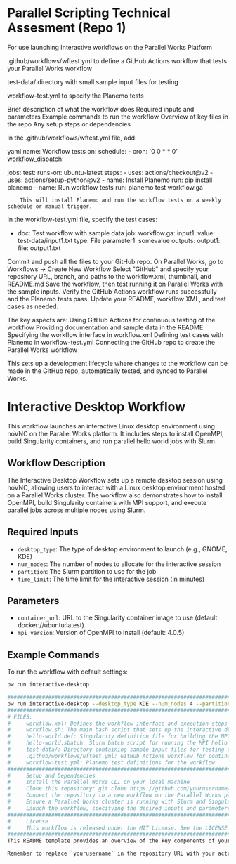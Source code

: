 # Parallel Scripting Technical Assesment (Repo 1)
 For use launching Interactive workflows on the Parallel Works Platform

.github/workflows/wftest.yml to define a GitHub Actions workflow that tests your Parallel Works workflow

test-data/ directory with small sample input files for testing


workflow-test.yml to specify the Planemo tests

Brief description of what the workflow does
Required inputs and parameters
Example commands to run the workflow
Overview of key files in the repo
Any setup steps or dependencies

In the .github/workflows/wftest.yml file, add:

yaml
name: Workflow tests
on: 
  schedule:
    - cron: '0 0 * * 0'
  workflow_dispatch:

jobs:
  test:
    runs-on: ubuntu-latest
    steps:
      - uses: actions/checkout@v2
      - uses: actions/setup-python@v2
      - name: Install Planemo
        run: pip install planemo
      - name: Run workflow tests
        run: planemo test workflow.ga

        This will install Planemo and run the workflow tests on a weekly schedule or manual trigger.
    
In the workflow-test.yml file, specify the test cases:

- doc: Test workflow with sample data
  job:
    workflow.ga:
      input1:
        value: test-data/input1.txt
        type: File
      parameter1: somevalue
  outputs:
    output1:
      file: output1.txt



Commit and push all the files to your GitHub repo.
On Parallel Works, go to Workflows -> Create New Workflow
Select "GitHub" and specify your repository URL, branch, and paths to the workflow.xml, thumbnail, and README.md
Save the workflow, then test running it on Parallel Works with the sample inputs.
Verify the GitHub Actions workflow runs successfully and the Planemo tests pass.
Update your README, workflow XML, and test cases as needed.

The key aspects are:
Using GitHub Actions for continuous testing of the workflow
Providing documentation and sample data in the README
Specifying the workflow interface in workflow.xml
Defining test cases with Planemo in workflow-test.yml
Connecting the GitHub repo to create the Parallel Works workflow

This sets up a development lifecycle where changes to the workflow can be made in the GitHub repo, automatically tested, and synced to Parallel Works.

# Interactive Desktop Workflow

This workflow launches an interactive Linux desktop environment using noVNC on the Parallel Works platform. It includes steps to install OpenMPI, build Singularity containers, and run parallel hello world jobs with Slurm.

## Workflow Description

The Interactive Desktop Workflow sets up a remote desktop session using noVNC, allowing users to interact with a Linux desktop environment hosted on a Parallel Works cluster. The workflow also demonstrates how to install OpenMPI, build Singularity containers with MPI support, and execute parallel jobs across multiple nodes using Slurm.

## Required Inputs

- `desktop_type`: The type of desktop environment to launch (e.g., GNOME, KDE)
- `num_nodes`: The number of nodes to allocate for the interactive session
- `partition`: The Slurm partition to use for the job
- `time_limit`: The time limit for the interactive session (in minutes)

## Parameters

- `container_url`: URL to the Singularity container image to use (default: docker://ubuntu:latest)
- `mpi_version`: Version of OpenMPI to install (default: 4.0.5)

## Example Commands

To run the workflow with default settings:

```bash
pw run interactive-desktop

######################################################################################################################################################
pw run interactive-desktop --desktop_type KDE --num_nodes 4 --partition gpu --time_limit 120
######################################################################################################################################################
# FILES:
#     workflow.xml: Defines the workflow interface and execution steps
#     workflow.sh: The main bash script that sets up the interactive desktop and runs the MPI tasks
#     hello-world.def: Singularity definition file for building the MPI hello world container
#     hello-world.sbatch: Slurm batch script for running the MPI hello world job
#     test-data/: Directory containing sample input files for testing the workflow
#     .github/workflows/wftest.yml: GitHub Actions workflow for continuous testing
#     workflow-test.yml: Planemo test definitions for the workflow
######################################################################################################################################################
#     Setup and Dependencies
#     Install the Parallel Works CLI on your local machine
#     Clone this repository: git clone https://github.com/yourusername/interactive-desktop-workflow.git
#     Connect the repository to a new workflow on the Parallel Works platform
#     Ensure a Parallel Works cluster is running with Slurm and Singularity installed
#     Launch the workflow, specifying the desired inputs and parameters
######################################################################################################################################################
#     License
#     This workflow is released under the MIT License. See the LICENSE file for more details.
######################################################################################################################################################
This README template provides an overview of the key components of your workflow, including a description, required inputs, parameters, example commands, key files, setup steps, and license information. You can customize it further based on your specific workflow details and requirements.

Remember to replace `yourusername` in the repository URL with your actual GitHub username, and update the input names, default values, and file names to match your actual workflow.
